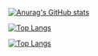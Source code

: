 [![Anurag's GitHub stats](https://github-readme-stats.vercel.app/api?username=dewaasmara589&show_icons=true)](https://github.com/dewaasmara589/github-readme-stats)

[![Top Langs](https://github-readme-stats.vercel.app/api/top-langs/?username=dewaasmara589)](https://github.com/dewaasmara589/github-readme-stats)

[![Top Langs](https://github-readme-stats.vercel.app/api/top-langs/?username=dewaasmara589&layout=compact)](https://github.com/dewaasmara589/github-readme-stats)
